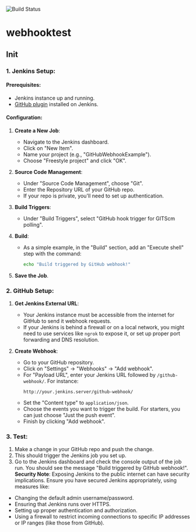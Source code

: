 ![Build Status](https://camo.githubusercontent.com/6e661d9391a02135330325a6c379c3e334c2d6c0eff67deea6afe8d1ae799a1b/687474703a2f2f617574616e2e61382e776f6233382e61726368616d2e64653a32383038302f6275696c645374617475732f69636f6e3f6a6f623d4d696e696d616c4578616d706c6573253246476974487562576562686f6f6b4578616d706c65)

# webhooktest

## Init

### 1. Jenkins Setup:

#### Prerequisites:

- Jenkins instance up and running.
- [GitHub plugin](https://plugins.jenkins.io/github/) installed on Jenkins.

#### Configuration:

1. **Create a New Job**:
   - Navigate to the Jenkins dashboard.
   - Click on "New Item".
   - Name your project (e.g., "GitHubWebhookExample").
   - Choose "Freestyle project" and click "OK".

2. **Source Code Management**:
   - Under "Source Code Management", choose "Git".
   - Enter the Repository URL of your GitHub repo.
   - If your repo is private, you'll need to set up authentication.

3. **Build Triggers**:
   - Under "Build Triggers", select "GitHub hook trigger for GITScm polling".

4. **Build**:
   - As a simple example, in the "Build" section, add an "Execute shell" step with the command:
     ```bash
     echo "Build triggered by GitHub webhook!"
     ```

5. **Save the Job**.

### 2. GitHub Setup:

1. **Get Jenkins External URL**:
   - Your Jenkins instance must be accessible from the internet for GitHub to send it webhook requests.
   - If your Jenkins is behind a firewall or on a local network, you might need to use services like `ngrok` to expose it, or set up proper port forwarding and DNS resolution.

2. **Create Webhook**:
   - Go to your GitHub repository.
   - Click on "Settings" → "Webhooks" → "Add webhook".
   - For "Payload URL", enter your Jenkins URL followed by `/github-webhook/`. For instance:
     ```
     http://your.jenkins.server/github-webhook/
     ```
   - Set the "Content type" to `application/json`.
   - Choose the events you want to trigger the build. For starters, you can just choose "Just the push event".
   - Finish by clicking "Add webhook".

### 3. Test:

1. Make a change in your GitHub repo and push the change.
2. This should trigger the Jenkins job you set up.
3. Go to the Jenkins dashboard and check the console output of the job run. You should see the message "Build triggered by GitHub webhook!".
**Security Note**: Exposing Jenkins to the public internet can have security implications. Ensure you have secured Jenkins appropriately, using measures like:
- Changing the default admin username/password.
- Ensuring that Jenkins runs over HTTPS.
- Setting up proper authentication and authorization.
- Using a firewall to restrict incoming connections to specific IP addresses or IP ranges (like those from GitHub).
